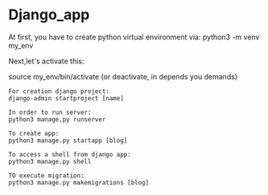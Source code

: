 # Django_app

At first, you have to create python virtual environment via:
python3 -m venv my_env

Next,let's activate this:

source my_env/bin/activate
(or deactivate, in depends you demands)

    For creation django project:
    django-admin startproject [name]

    In order to run server:
    python3 manage,py runserver

    To create app:
    python3 manage.py startapp [blog]

    To access a shell from django app:
    python3 manage.py shell

    TO execute migration:
    python3 manage.py makemigrations [blog]
    